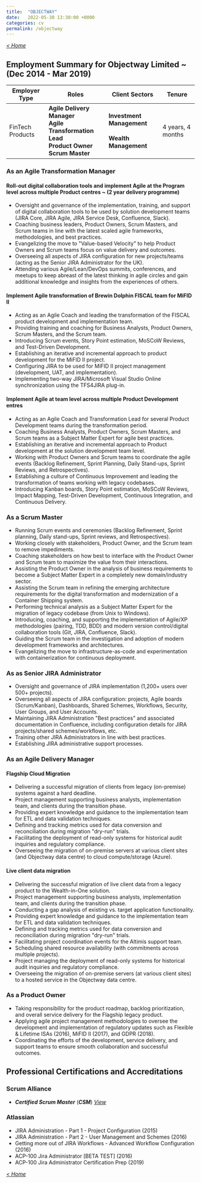 ```yaml
---
title:  "OBJECTWAY"
date:   2022-05-30 13:30:00 +0000
categories: cv
permalink: /objectway
---
```

_[< Home](https://robertbarrow.github.io/cv/)_

## Employment Summary for **Objectway Limited**  ~ (Dec 2014 - Mar 2019)

|Employer Type|Roles|Client Sectors|Tenure| 
| --- | --- | --- | ---- |
|FinTech Products|**Agile Delivery Manager**<br>**Agile Transformation Lead**<br>**Product Owner**<br>**Scrum Master**|**Investment Management**<br><br>**Wealth Management**|4 years, 4 months|

### As an **Agile Transformation Manager**

#### Roll-out digital collaboration tools and implement Agile at the Program level across multiple Product centres ~ (2 year delivery programme)

- Oversight and governance of the implementation, training, and support of digital collaboration tools to be used by solution development teams (JIRA Core, JIRA Agile, JIRA Service Desk, Confluence, Slack).
- Coaching business leaders, Product Owners, Scrum Masters, and Scrum teams in line with the latest scaled agile frameworks, methodologies, and best practices.
- Evangelizing the move to "Value-based Velocity" to help Product Owners and Scrum teams focus on value delivery and outcomes.
- Overseeing all aspects of JIRA configuration for new projects/teams (acting as the Senior JIRA Administrator for the UK).
- Attending various Agile/Lean/DevOps summits, conferences, and meetups to keep abreast of the latest thinking in agile circles and gain additional knowledge and insights from the experiences of others.

#### Implement Agile transformation of Brewin Dolphin FISCAL team for MiFID II

- Acting as an Agile Coach and leading the transformation of the FISCAL product development and implementation team.
- Providing training and coaching for Business Analysts, Product Owners, Scrum Masters, and the Scrum team.
- Introducing Scrum events, Story Point estimation, MoSCoW Reviews, and Test-Driven Development.
- Establishing an iterative and incremental approach to product development for the MiFID II project.
- Configuring JIRA to be used for MiFID II project management (development, UAT, and implementation).
- Implementing two-way JIRA/Microsoft Visual Studio Online synchronization using the TFS4JIRA plug-in.
  
#### Implement Agile at team level across multiple Product Development entres

- Acting as an Agile Coach and Transformation Lead for several Product Development teams during the transformation period.
- Coaching Business Analysts, Product Owners, Scrum Masters, and Scrum teams as a Subject Matter Expert for agile best practices.
- Establishing an iterative and incremental approach to Product development at the solution development team level.
- Working with Product Owners and Scrum teams to coordinate the agile events (Backlog Refinement, Sprint Planning, Daily Stand-ups, Sprint Reviews, and Retrospectives).
- Establishing a culture of Continuous Improvement and leading the transformation of teams working with legacy codebases.
- Introducing Kanban boards, Story Point estimation, MoSCoW Reviews, Impact Mapping, Test-Driven Development, Continuous Integration, and Continuous Delivery.

### As a **Scrum Master**

- Running Scrum events and ceremonies (Backlog Refinement, Sprint planning, Daily stand-ups, Sprint reviews, and Retrospectives).
- Working closely with stakeholders, Product Owner, and the Scrum team to remove impediments.
- Coaching stakeholders on how best to interface with the Product Owner and Scrum team to maximize the value from their interactions.
- Assisting the Product Owner in the analysis of business requirements to become a Subject Matter Expert in a completely new domain/industry sector.
- Assisting the Scrum team in refining the emerging architecture requirements for the digital transformation and modernization of a Container Shipping system.
- Performing technical analysis as a Subject Matter Expert for the migration of legacy codebase (from Unix to Windows).
- Introducing, coaching, and supporting the implementation of Agile/XP methodologies (pairing, TDD, BDD) and modern version control/digital collaboration tools (Git, JIRA, Confluence, Slack).
- Guiding the Scrum team in the investigation and adoption of modern development frameworks and architectures.
- Evangelizing the move to infrastructure-as-code and experimentation with containerization for continuous deployment.

### As as **Senior JIRA Administrator**

- Oversight and governance of JIRA implementation (1,200+ users over 500+ projects).
- Overseeing all aspects of JIRA configuration: projects, Agile boards (Scrum/Kanban), Dashboards, Shared Schemes, Workflows, Security, User Groups, and User Accounts.
- Maintaining JIRA Administration "Best practices" and associated documentation in Confluence, including configuration details for JIRA projects/shared schemes/workflows, etc.
- Training other JIRA Administrators in line with best practices.
- Establishing JIRA administrative support processes.

### As an **Agile Delivery Manager**

#### Flagship Cloud Migration

- Delivering a successful migration of clients from legacy (on-premise) systems against a hard deadline.
- Project management supporting business analysts, implementation team, and clients during the transition phase.
- Providing expert knowledge and guidance to the implementation team for ETL and data validation techniques.
- Defining and tracking metrics used for data conversion and reconciliation during migration "dry-run" trials.
- Facilitating the deployment of read-only systems for historical audit inquiries and regulatory compliance.
- Overseeing the migration of on-premise servers at various client sites (and Objectway data centre) to cloud compute/storage (Azure).

#### Live client data migration

- Delivering the successful migration of live client data from a legacy product to the Wealth-in-One solution.
- Project management supporting business analysts, implementation team, and clients during the transition phase.
- Conducting a gap analysis of existing vs. target application functionality.
- Providing expert knowledge and guidance to the implementation team for ETL and data validation techniques.
- Defining and tracking metrics used for data conversion and reconciliation during migration "dry-run" trials.
- Facilitating project coordination events for the Altimis support team.
- Scheduling shared resource availability (with commitments across multiple projects).
- Project managing the deployment of read-only systems for historical audit inquiries and regulatory compliance.
- Overseeing the migration of on-premise servers (at various client sites) to a hosted service in the Objectway data centre.

### As a **Product Owner**

- Taking responsibility for the product roadmap, backlog prioritization, and overall service delivery for the Flagship legacy product.
- Applying agile project management methodologies to oversee the development and implementation of regulatory updates such as Flexible & Lifetime ISAs (2016), MiFID II (2017), and GDPR (2018).
- Coordinating the efforts of the development, service delivery, and support teams to ensure smooth collaboration and successful outcomes.

## Professional Certifications and Accreditations
 
### Scrum Alliance

* _**Certified Scrum Master**_ (_**CSM**_) _[View](https://certification.scrumalliance.org/accounts/887172-robert-andrew-barrow/certifications/1007243-csm/)_

### Atlassian

* JIRA Administration - Part 1 - Project Configuration (2015)
* JIRA Administration - Part 2 - User Management and Schemes (2016)
* Getting more out of JIRA Workflows - Advanced Workflow Configuration (2016)
* ACP-100 Jira Administrator [BETA TEST] (2016)
* ACP-100 Jira Administrator Certification Prep (2019) 

_[< Home](https://robertbarrow.github.io/cv/)_